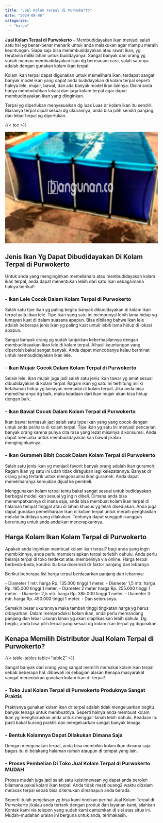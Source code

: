 ```yaml
---
title: "Jual Kolam Terpal di Purwokerto"
date: "2024-08-06"
categories: 
  - "harga"
---
```


**Jual Kolam Terpal di Purwokerto** – Membudidayakan ikan menjadi salah satu hal yg benar-benar menarik untuk anda melakukan agar mampu meraih keuntungan. Siapa saja bisa memmbudidayakan atau rawat ikan, yg terutama miliki lahan untuk budidayanya. Sangat banyak dari orang yg sudah mampu membudidayakan ikan dg bermacam cara, salah satunya adalah dengan gunakan kolam ikan terpal.

Kolam ikan terpal dapat digunakan untuk memelihara ikan, terdapat sangat banyak model ikan yang dapat anda budidayakan di kolam terpal seperti halnya lele, mujair, bawal, dan ada banyak model ikan lainnya. Disini anda hanya membutuhkan lokasi dan juga kolam terpal agar dapat membudidayakan ikan yang diinginkan.

Terpal yg diperlukan menyesuaikan dg luas Luas dr kolam ikan itu sendiri. Biasanya terpal dijual sesuai dg ukurannya, anda bisa pilih sendiri panjang dan lebar terpal yg diperlukan.

{{< toc >}}

![Jual Kolam Terpal di Purwokerto](/images/jual-kolam-terpal-55.png)

## Jenis Ikan Yg Dapat Dibudidayakan Di Kolam Terpal di Purwokerto

Untuk anda yang menginginkan memeliahara atau membudidayakan kolam ikan terpal, anda dapat menentukan lebih dari satu ikan sebagaimana halnya berikut!

### \- Ikan Lele Cocok Dalam Kolam Terpal di Purwokerto

Salah satu tipe ikan yg paling begitu banyak dibudidayakan di kolam ikan terpal yaitu ikan lele. Tipe ikan yang satu ini mempunyai lebih lama hidup yg lumayan kuat di dalam suasana apapun. Bisa dibilang bahwa ikan lele adalah beberapa jenis ikan yg paling kuat untuk lebih lama hidup di lokasi apapun.

Sangat banyak orang yg sudah tunjukkan keberhasilannya dengan membudidayakan ikan lele di kolam terpal. Alhasil keuntungan yang diperoleh bakal sangat banyak. Anda dapat mencobanya kalau berminat untuk membudidayakan ikan lele.

### \- Ikan Mujair Cocok Dalam Kolam Terpal di Purwokerto

Selain lele, ikan mujair juga jadi salah satu jenis ikan tawar yg amat sesuai dibudidayakan di kolam terpal. Ragam ikan yg satu ini terhitung miliki ketahanan hidup yg lumayan memadai di kolam terpal. Jika anda bisa memeliharanya dg baik, maka keadaan dari ikan mujair akan bisa hidup dengan baik.

### \- Ikan Bawal Cocok Dalam Kolam Terpal di Purwokerto

Ikan bawal termasuk jadi salah satu type ikan yang yang cocok dengan untuk anda pelihara di kolam terpal. Tipe ikan yg satu ini menjadi pencarian banyak orang karena punya cita rasa yang lezat misalnya dikonsumsi. Anda dapat mencoba untuk membudidayakan kan bawal jikalau menginginkannya.

### \- Ikan Gurameh Bibit Cocok Dalam Kolam Terpal di Purwokerto

Salah satu jenis ikan yg menjadi favorit banyak orang adalah ikan gurameh. Ragam ikan yg satu ini udah tidak diragukan lagi kelezatannya. Banyak dr orang yang tertarik untuk mengonsumsi ikan gurameh. Anda dapat memeliharanya kemudian dijual ke pembeli.

Menggunakan kolam terpal tentu bakal sangat sesuai untuk budidayakan berbagai model ikan sesuai yg ingin dibeli. Dimana anda bisa menempatkannya di mana saja, anda bisa membuat kolam ikan terpal di halaman tempat tinggal atau di lahan khusus yg telah disediakan. Anda juga dapat gunakan pemeliharaan ikan di kolam terpal untuk meraih penghasilan melalui budidaya yang dilakukan. Tentunya dapat sungguh-sungguh beruntung untuk anda andaikan menerapkannya.

## Harga Kolam Ikan Kolam Terpal di Purwokerto

Apakah anda inginkan membuat kolam ikan terpal? bagi anda yang ingin membikinnya, anda perlu mempersiapkan terpal terlebih dahulu. Anda perlu belanja terpal di toko terdekat atau membelinya via online. Harga terpal berbeda-beda, kondisi itu bisa dicermati dr faktor panjang dan lebarnya.

Berikut beberapa list harga terpal berdasarkan panjang dan lebarnya:

\- Diameter 1 mtr. harga Rp. 135.000 tinggi 1 meter. - Diameter 1,5 mtr. harga Rp. 185.000 tinggi 1 meter. - Diameter 2 meter harga Rp. 255.000 tinggi 1 meter. - Diameter 2,5 mtr. harga Rp. 385.000 tinggi 1 meter. - Diameter 3 mtr. harga Rp. 450.000 tinggi 1 meter. - Dan seterusnya.

Semakin besar ukurannya maka tambah tinggi tingkatan harga yg harus dibayarkan. Dalam memproduksi kolam ikan, anda perlu memandang panjang dan lebar Ukuran lahan yg akan diaplikasikan lebih dahulu. Dg begitu, anda bisa pilih terpal yang sesuai dg kolam ikan terpal yg digunakan.

## Kenapa Memilih Distributor Jual Kolam Terpal di Purwokerto?

{{< table-tables table="table2" >}}

Sangat banyak dari orang yang sangat memilih memakai kolam ikan terpal sebab beberapa hal. dibawah ini sebagian alasan Kenapa masyarakat sangat menentukan gunakan kolam ikan dr terpal!

### \- Toko Jual Kolam Terpal di Purwokerto Produknya Sangat Praktis

Praktisnya gunakan kolam ikan dr terpal adalah tidak mengeluarkan begitu banyak tenaga untuk membuatnya. Seperti halnya anda membuat kolam ikan yg mengharuskan anda untuk menggali tanah lebih dahulu. Keadaan itu pasti bakal kurang praktis dan mengeluarkan sangat banyak tenaga.

### \- Bentuk Kolamnya Dapat Dilakukan Dimana Saja

Dengan mengunakan terpal, anda bisa membikin kolam ikan dimana saja bagus itu di belakang halaman rumah ataupun di tempat yang lain.

### \- Proses Pembelian Di Toko Jual Kolam Terpal di Purwokerto MUDAH

Proses mudah juga jadi salah satu keistimewaan yg dapat anda peroleh bilamana pakai kolam ikan terpal. Anda tidak mesti buang2 waktu didalam melacak terpal sebab bisa ditemukan dimanapun anda berada.

Seperti itulah penjelasan yg bisa kami rincikan perihal Jual Kolam Terpal di Purwokerto jikalau anda tertarik dengan produk dan layanan kami, silahkan Kontak kami via telepon yang sudah kami cantumkan di sisi atas situs ini. Mudah-mudahan uraian ini berguna untuk anda, terimakasih.

